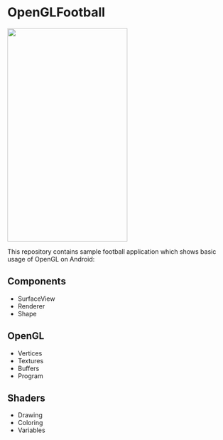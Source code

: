 # OpenGLFootball

<img src="open_gl_football.gif" width="270" height="480" />

This repository contains sample football application which shows basic usage of OpenGL on Android:

## Components
- SurfaceView
- Renderer
- Shape

## OpenGL
- Vertices
- Textures
- Buffers
- Program

## Shaders
- Drawing
- Coloring
- Variables
